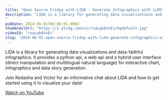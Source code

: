 ```yaml
---
title: "Open Source Friday with LIDA - Generate Infographics with LLMS"
description: "LIDA is a library for generating data visualizations and data-faithful infographics. It provides a python api, a web api and a hybrid user interface (direct manipulation and multilingual natural language) for interactive chart, infographics and data story generation."
pubDate: 2024-06-01T06:08:01.000Z
thumbnailUrl: "https://i.ytimg.com/vi/roaLqk6VvEc/hqdefault.jpg"
videoId: "roaLqk6VvEc"
slug: "2024-06-01-open-source-friday-with-lida-generate-infographics-with-llms"
---
```


LIDA is a library for generating data visualizations and data-faithful infographics. It provides a python api, a web api and a hybrid user interface (direct manipulation and multilingual natural language) for interactive chart, infographics and data story generation.

Join Kedasha and Victor for an informative chat about LIDA and how to get started using it to visualize your data!

[Watch on YouTube](https://www.youtube.com/watch?v=roaLqk6VvEc)

